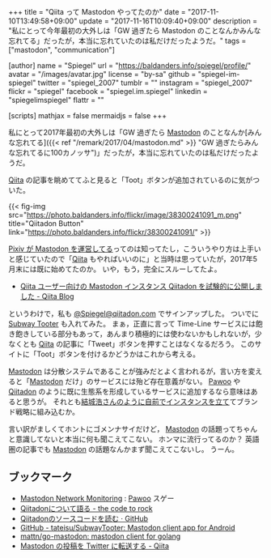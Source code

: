 +++
title = "Qiita って Mastodon やってたのか"
date =  "2017-11-10T13:49:58+09:00"
update =  "2017-11-16T10:09:40+09:00"
description = "私にとって今年最初の大外しは「GW 過ぎたら Mastodon のことなんかみんな忘れてる」だったが，本当に忘れていたのは私だけだったようだ。"
tags = ["mastodon", "communication"]

[author]
  name      = "Spiegel"
  url       = "https://baldanders.info/spiegel/profile/"
  avatar    = "/images/avatar.jpg"
  license   = "by-sa"
  github    = "spiegel-im-spiegel"
  twitter   = "spiegel_2007"
  tumblr    = ""
  instagram = "spiegel_2007"
  flickr    = "spiegel"
  facebook  = "spiegel.im.spiegel"
  linkedin  = "spiegelimspiegel"
  flattr    = ""

[scripts]
  mathjax = false
  mermaidjs = false
+++

私にとって2017年最初の大外しは「GW 過ぎたら [Mastodon] のことなんか[みんな忘れてる]({{< ref "/remark/2017/04/mastodon.md" >}} "GW 過ぎたらみんな忘れてるに100カノッサ")」だったが，本当に忘れていたのは私だけだったようだ。

[Qiita] の記事を眺めててふと見ると「Toot」ボタンが追加されているのに気がついた。

{{< fig-img src="https://photo.baldanders.info/flickr/image/38300241091_m.png" title="Qiitadon Button" link="https://photo.baldanders.info/flickr/38300241091/" >}}

[Pixiv が Mastodon を運営してる](https://www.pixiv.net/member_illust.php?mode=medium&illust_id=62406690)ってのは知ってたし，こういうやり方は上手いと感じていたので「[Qiita] もやればいいのに」と当時は思っていたが，2017年5月末には既に始めてたのか。
いや，もう，完全にスルーしてたよ。

- [Qiita ユーザー向けの Mastodon インスタンス Qiitadon を試験的に公開しました - Qiita Blog](http://blog.qiita.com/post/161193715974/qiitadon)

というわけで，私も [@Spiegel@qiitadon.com](https://qiitadon.com/@Spiegel) でサインアップした。
ついでに [Subway Tooter](https://play.google.com/store/apps/details?id=jp.juggler.subwaytooter "Subway Tooter - Google Play") も入れてみた。
まぁ，正直に言って Time-Line サービスには飽き飽きしている部分もあって，あんまり積極的には使わないかもしれないが，少なくとも [Qiita] の記事に「Tweet」ボタンを押すことはなくなるだろう。
このサイトに「Toot」ボタンを付けるかどうかはこれから考える。

[Mastodon] は分散システムであることが強みだとよく言われるが，言い方を変えると「[Mastodon] だけ」のサービスには殆ど存在意義がない。
[Pawoo] や [Qiitadon] のように既に生態系を形成しているサービスに追加するなら意味はあると思うが。
それとも[結城浩さんのように自前でインスタンスを立て](https://social.hyuki.net/@hyuki)てブランド戦略に組み込むか。

言い訳がましくてホントにゴメンナサイだけど， [Mastodon] の話題ってちゃんと意識してないと本当に何も聞こえてこない。
ホンマに流行ってるのか？ 英語圏の記事でも [Mastodon] の話題なんかまず聞こえてこないし。
うーん。

## ブックマーク

- [Mastodon Network Monitoring](https://mnm.social/) : [Pawoo] スゲー
- [Qiitadonについて語る - the code to rock](http://note103.hateblo.jp/entry/2017/06/02/194946)
- [Qiitadonのソースコードを読む · GitHub](https://gist.github.com/akihikodaki/2081f7a38c30303519f8398f08ea2c45)
- [GitHub - tateisu/SubwayTooter: Mastodon client app for Android](https://github.com/tateisu/SubwayTooter)
- [mattn/go-mastodon: mastodon client for golang](https://github.com/mattn/go-mastodon)
- [Mastodon の投稿を Twitter に転送する - Qiita](https://qiita.com/cannorin/items/f424ade9276599f3a675)

[Mastodon]: https://github.com/tootsuite/mastodon "tootsuite/mastodon: A GNU Social-compatible microblogging server"
[Qiita]: https://qiita.com/
[Qiitadon]: https://qiitadon.com/
[Pawoo]: https://pawoo.net/
